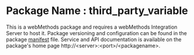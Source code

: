 # Package Name : third_party_variable
This is a webMethods package and requires a webMethods Integration Server to host it. Package versioning and configuration can be found in the package [manifest](./third_party_variable/manifest.v3) file. Service and API documentation is available on the package's home page http://&lt;server&gt;:&lt;port&gt;/&lt;packagename>.